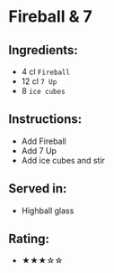 # Fireball & 7

## Ingredients:
- 4 cl `Fireball`
- 12 cl `7 Up`
- 8 `ice cubes`

## Instructions:
- Add Fireball
- Add 7 Up
- Add ice cubes and stir

## Served in:
- Highball glass

## Rating:
- ★★★☆☆
